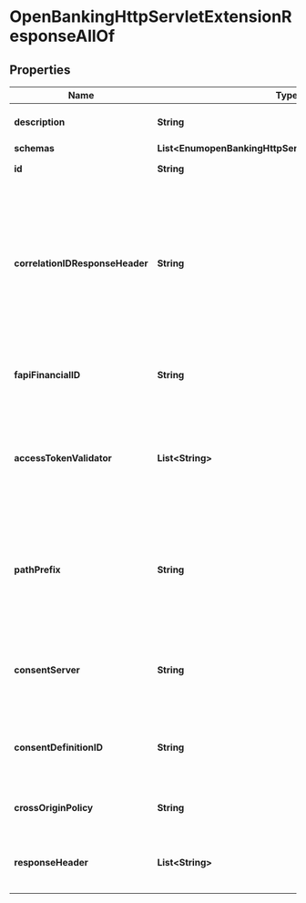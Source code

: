 

# OpenBankingHttpServletExtensionResponseAllOf


## Properties

| Name | Type | Description | Notes |
|------------ | ------------- | ------------- | -------------|
|**description** | **String** | A description for this HTTP Servlet Extension |  [optional] |
|**schemas** | **List&lt;EnumopenBankingHttpServletExtensionSchemaUrn&gt;** |  |  [optional] |
|**id** | **String** | Name of the HTTP Servlet Extension |  [optional] |
|**correlationIDResponseHeader** | **String** | Specifies the name of the HTTP header that will contain a correlation ID value. This header will be used both in downstream requests to the Consent API and in responses to the Open Banking client. The value \&quot;x-fapi-interaction-id\&quot; is recommended. |  [optional] |
|**fapiFinancialID** | **String** | The unique financial id of the ASPSP associated with this Open Banking service. |  [optional] |
|**accessTokenValidator** | **List&lt;String&gt;** | If specified, the Access Token Validator(s) that may be used to validate access tokens for requests submitted to this Open Banking HTTP Servlet Extension. |  [optional] |
|**pathPrefix** | **String** | An optional ASPSP-specific path prefix to include in the base URI path. If specified with the value \&quot;myPrefix\&quot;, for example, the base path will be /myPrefix/open-banking/v1.1/. |  [optional] |
|**consentServer** | **String** | Specifies the PingDirectory instance that is hosting the Consent API for storage and retrieval of Account Requests. |  [optional] |
|**consentDefinitionID** | **String** | The name/id of the consent definition, as defined in the consent-server, that is used for storing Account Requests. |  [optional] |
|**crossOriginPolicy** | **String** | The cross-origin request policy to use for the HTTP Servlet Extension. |  [optional] |
|**responseHeader** | **List&lt;String&gt;** | Specifies HTTP header fields and values added to response headers for all requests. |  [optional] |




